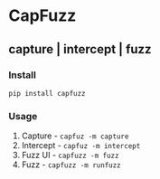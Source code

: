 # CapFuzz
## capture | intercept | fuzz

### Install
`pip install capfuzz`

### Usage

1. Capture - `capfuz -m capture`
2. Intercept - `capfuz -m intercept`
3. Fuzz UI - `capfuzz -m fuzz`
4. Fuzz - `capfuzz -m runfuzz`
